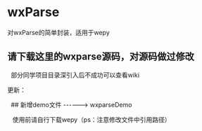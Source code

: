 # wxParse
对wxParse的简单封装，适用于wepy
 
## 请下载这里的wxparse源码，对源码做过修改
 
 部分同学项目目录深引入后不成功可以查看wiki
 
 
更新：

   ## 新增demo文件 ------> wxparseDemo
   
   
   使用前请自行下载wepy（ps：注意修改文件中引用路径）
 
